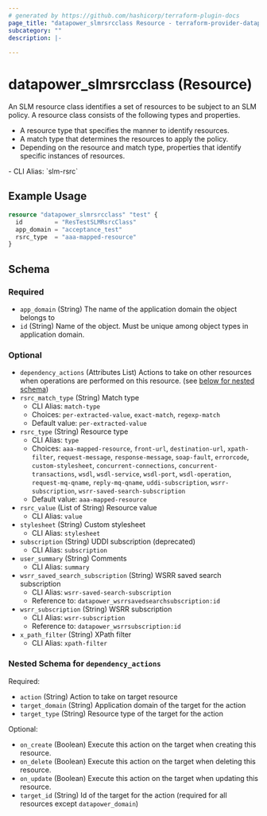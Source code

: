 ```yaml
---
# generated by https://github.com/hashicorp/terraform-plugin-docs
page_title: "datapower_slmrsrcclass Resource - terraform-provider-datapower"
subcategory: ""
description: |-
  
---
```


# datapower_slmrsrcclass (Resource)

<p>An SLM resource class identifies a set of resources to be subject to an SLM policy. A resource class consists of the following types and properties.</p><ul><li>A resource type that specifies the manner to identify resources.</li><li>A match type that determines the resources to apply the policy.</li><li>Depending on the resource and match type, properties that identify specific instances of resources.</li></ul>
  - CLI Alias: `slm-rsrc`

## Example Usage

```terraform
resource "datapower_slmrsrcclass" "test" {
  id         = "ResTestSLMRsrcClass"
  app_domain = "acceptance_test"
  rsrc_type  = "aaa-mapped-resource"
}
```

<!-- schema generated by tfplugindocs -->
## Schema

### Required

- `app_domain` (String) The name of the application domain the object belongs to
- `id` (String) Name of the object. Must be unique among object types in application domain.

### Optional

- `dependency_actions` (Attributes List) Actions to take on other resources when operations are performed on this resource. (see [below for nested schema](#nestedatt--dependency_actions))
- `rsrc_match_type` (String) Match type
  - CLI Alias: `match-type`
  - Choices: `per-extracted-value`, `exact-match`, `regexp-match`
  - Default value: `per-extracted-value`
- `rsrc_type` (String) Resource type
  - CLI Alias: `type`
  - Choices: `aaa-mapped-resource`, `front-url`, `destination-url`, `xpath-filter`, `request-message`, `response-message`, `soap-fault`, `errorcode`, `custom-stylesheet`, `concurrent-connections`, `concurrent-transactions`, `wsdl`, `wsdl-service`, `wsdl-port`, `wsdl-operation`, `request-mq-qname`, `reply-mq-qname`, `uddi-subscription`, `wsrr-subscription`, `wsrr-saved-search-subscription`
  - Default value: `aaa-mapped-resource`
- `rsrc_value` (List of String) Resource value
  - CLI Alias: `value`
- `stylesheet` (String) Custom stylesheet
  - CLI Alias: `stylesheet`
- `subscription` (String) UDDI subscription (deprecated)
  - CLI Alias: `subscription`
- `user_summary` (String) Comments
  - CLI Alias: `summary`
- `wsrr_saved_search_subscription` (String) WSRR saved search subscription
  - CLI Alias: `wsrr-saved-search-subscription`
  - Reference to: `datapower_wsrrsavedsearchsubscription:id`
- `wsrr_subscription` (String) WSRR subscription
  - CLI Alias: `wsrr-subscription`
  - Reference to: `datapower_wsrrsubscription:id`
- `x_path_filter` (String) XPath filter
  - CLI Alias: `xpath-filter`

<a id="nestedatt--dependency_actions"></a>
### Nested Schema for `dependency_actions`

Required:

- `action` (String) Action to take on target resource
- `target_domain` (String) Application domain of the target for the action
- `target_type` (String) Resource type of the target for the action

Optional:

- `on_create` (Boolean) Execute this action on the target when creating this resource.
- `on_delete` (Boolean) Execute this action on the target when deleting this resource.
- `on_update` (Boolean) Execute this action on the target when updating this resource.
- `target_id` (String) Id of the target for the action (required for all resources except `datapower_domain`)
